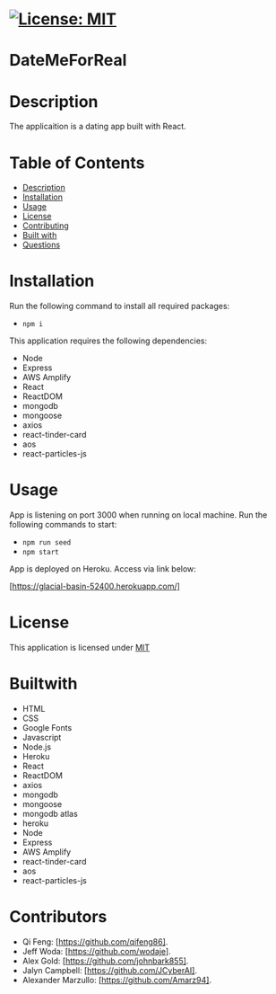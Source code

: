 # [![License: MIT](https://img.shields.io/badge/License-MIT-yellow.svg)](https://opensource.org/licenses/MIT)

# DateMeForReal

# Description

The applicaition is a dating app built with React.

# Table of Contents
* [Description](#description)
* [Installation](#installation)
* [Usage](#usage)
* [License](#license)
* [Contributing](#contribute)
* [Built with](#Builtwith)
* [Questions](#questions)

# Installation



Run the following command to install all required packages:

- `npm i`

This application requires the following dependencies:

- Node
- Express
- AWS Amplify
- React
- ReactDOM
- mongodb
- mongoose
- axios
- react-tinder-card
- aos
- react-particles-js

# Usage

App is listening on port 3000 when running on local machine. Run the following commands to start:

- `npm run seed`
- `npm start`

App is deployed on Heroku. Access via link below:

[https://glacial-basin-52400.herokuapp.com/]

# License

This application is licensed under [MIT](https://github.com/qifeng86/DateMeForReal/blob/develop/LICENSE)

# Builtwith
- HTML
- CSS
- Google Fonts
- Javascript
- Node.js
- Heroku
- React
- ReactDOM
- axios
- mongodb
- mongoose
- mongodb atlas
- heroku
- Node
- Express
- AWS Amplify
- react-tinder-card
- aos
- react-particles-js

  
# Contributors

- Qi Feng: [https://github.com/qifeng86].
- Jeff Woda: [https://github.com/wodaje].
- Alex Gold: [https://github.com/johnbark855].
- Jalyn Campbell: [https://github.com/JCyberAI].
- Alexander Marzullo: [https://github.com/Amarz94].
